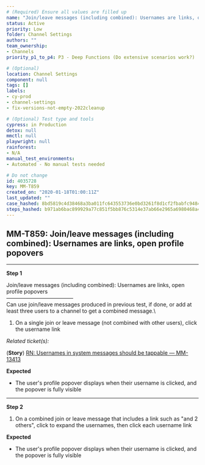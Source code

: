 ```yaml
---
# (Required) Ensure all values are filled up
name: "Join/leave messages (including combined): Usernames are links, open profile popovers"
status: Active
priority: Low
folder: Channel Settings
authors: ""
team_ownership: 
- Channels
priority_p1_to_p4: P3 - Deep Functions (Do extensive scenarios work?)

# (Optional)
location: Channel Settings
component: null
tags: []
labels: 
- cy-prod
- channel-settings
- fix-versions-not-empty-2022cleanup

# (Optional) Test type and tools
cypress: in Production
detox: null
mmctl: null
playwright: null
rainforest: 
- N/A
manual_test_environments: 
- Automated - No manual tests needed

# Do not change
id: 4035728
key: MM-T859
created_on: "2020-01-18T01:00:11Z"
last_updated: ""
case_hashed: 8bd5819c4d38468a3ba011fc643553736e0bd3261f8d1cf2fbabfc94843bf2ea7d7db06732edddfeaa10b610ad795b1e
steps_hashed: b971ab6bac899929a77c851f5bb876c5314e37ab66e2965a6980468a41e16a5e2878d848470f277b1030b159a13733ef
---
```


<!-- (Auto-generated) Based on frontmatter's "key" and "name" -->

## MM-T859: Join/leave messages (including combined): Usernames are links, open profile popovers

---

**Step 1**

Join/leave messages (including combined): Usernames are links, open profile popovers\
–––––––––––––––––––––––––\
Can use join/leave messages produced in previous test, if done, or add at least three users to a channel to get a combined message.\\

1. On a single join or leave message (not combined with other users), click the username link

_Related ticket(s):_

(**Story**) [RN: Usernames in system messages should be tappable — MM-13413](https://mattermost.atlassian.net/browse/MM-13413)

**Expected**

- The user's profile popover displays when their username is clicked, and the popover is fully visible

---

**Step 2**

1. On a combined join or leave message that includes a link such as "and 2 others", click to expand the usernames, then click each username link

**Expected**

- The user's profile popover displays when their username is clicked, and the popover is fully visible
